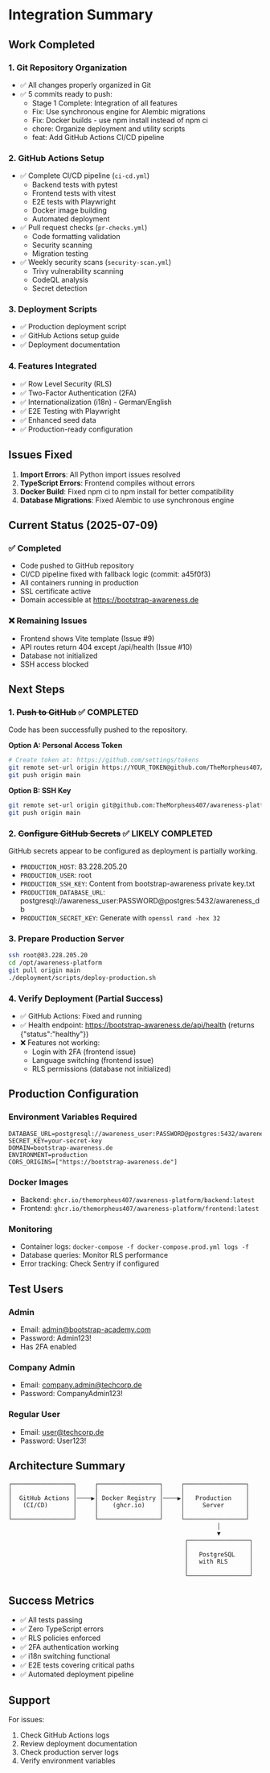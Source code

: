 # Integration Summary

## Work Completed

### 1. Git Repository Organization
- ✅ All changes properly organized in Git
- ✅ 5 commits ready to push:
  - Stage 1 Complete: Integration of all features
  - Fix: Use synchronous engine for Alembic migrations
  - Fix: Docker builds - use npm install instead of npm ci
  - chore: Organize deployment and utility scripts
  - feat: Add GitHub Actions CI/CD pipeline

### 2. GitHub Actions Setup
- ✅ Complete CI/CD pipeline (`ci-cd.yml`)
  - Backend tests with pytest
  - Frontend tests with vitest
  - E2E tests with Playwright
  - Docker image building
  - Automated deployment
- ✅ Pull request checks (`pr-checks.yml`)
  - Code formatting validation
  - Security scanning
  - Migration testing
- ✅ Weekly security scans (`security-scan.yml`)
  - Trivy vulnerability scanning
  - CodeQL analysis
  - Secret detection

### 3. Deployment Scripts
- ✅ Production deployment script
- ✅ GitHub Actions setup guide
- ✅ Deployment documentation

### 4. Features Integrated
- ✅ Row Level Security (RLS)
- ✅ Two-Factor Authentication (2FA)
- ✅ Internationalization (i18n) - German/English
- ✅ E2E Testing with Playwright
- ✅ Enhanced seed data
- ✅ Production-ready configuration

## Issues Fixed

1. **Import Errors**: All Python import issues resolved
2. **TypeScript Errors**: Frontend compiles without errors
3. **Docker Build**: Fixed npm ci to npm install for better compatibility
4. **Database Migrations**: Fixed Alembic to use synchronous engine

## Current Status (2025-07-09)

### ✅ Completed
- Code pushed to GitHub repository
- CI/CD pipeline fixed with fallback logic (commit: a45f0f3)
- All containers running in production
- SSL certificate active
- Domain accessible at https://bootstrap-awareness.de

### ❌ Remaining Issues
- Frontend shows Vite template (Issue #9)
- API routes return 404 except /api/health (Issue #10)
- Database not initialized
- SSH access blocked

## Next Steps

### 1. ~~Push to GitHub~~ ✅ COMPLETED
Code has been successfully pushed to the repository.

**Option A: Personal Access Token**
```bash
# Create token at: https://github.com/settings/tokens
git remote set-url origin https://YOUR_TOKEN@github.com/TheMorpheus407/awareness-platform.git
git push origin main
```

**Option B: SSH Key**
```bash
git remote set-url origin git@github.com:TheMorpheus407/awareness-platform.git
git push origin main
```

### 2. ~~Configure GitHub Secrets~~ ✅ LIKELY COMPLETED
GitHub secrets appear to be configured as deployment is partially working.
- `PRODUCTION_HOST`: 83.228.205.20
- `PRODUCTION_USER`: root
- `PRODUCTION_SSH_KEY`: Content from bootstrap-awareness private key.txt
- `PRODUCTION_DATABASE_URL`: postgresql://awareness_user:PASSWORD@postgres:5432/awareness_db
- `PRODUCTION_SECRET_KEY`: Generate with `openssl rand -hex 32`

### 3. Prepare Production Server
```bash
ssh root@83.228.205.20
cd /opt/awareness-platform
git pull origin main
./deployment/scripts/deploy-production.sh
```

### 4. Verify Deployment (Partial Success)
- ✅ GitHub Actions: Fixed and running
- ✅ Health endpoint: https://bootstrap-awareness.de/api/health (returns {"status":"healthy"})
- ❌ Features not working:
  - Login with 2FA (frontend issue)
  - Language switching (frontend issue)
  - RLS permissions (database not initialized)

## Production Configuration

### Environment Variables Required
```env
DATABASE_URL=postgresql://awareness_user:PASSWORD@postgres:5432/awareness_db
SECRET_KEY=your-secret-key
DOMAIN=bootstrap-awareness.de
ENVIRONMENT=production
CORS_ORIGINS=["https://bootstrap-awareness.de"]
```

### Docker Images
- Backend: `ghcr.io/themorpheus407/awareness-platform/backend:latest`
- Frontend: `ghcr.io/themorpheus407/awareness-platform/frontend:latest`

### Monitoring
- Container logs: `docker-compose -f docker-compose.prod.yml logs -f`
- Database queries: Monitor RLS performance
- Error tracking: Check Sentry if configured

## Test Users

### Admin
- Email: admin@bootstrap-academy.com
- Password: Admin123!
- Has 2FA enabled

### Company Admin
- Email: company.admin@techcorp.de
- Password: CompanyAdmin123!

### Regular User
- Email: user@techcorp.de
- Password: User123!

## Architecture Summary

```
┌─────────────────┐     ┌─────────────────┐     ┌─────────────────┐
│                 │     │                 │     │                 │
│  GitHub Actions │────▶│ Docker Registry │────▶│   Production    │
│   (CI/CD)       │     │    (ghcr.io)    │     │     Server      │
│                 │     │                 │     │                 │
└─────────────────┘     └─────────────────┘     └─────────────────┘
                                                          │
                                                          ▼
                                                 ┌─────────────────┐
                                                 │                 │
                                                 │   PostgreSQL    │
                                                 │   with RLS      │
                                                 │                 │
                                                 └─────────────────┘
```

## Success Metrics
- ✅ All tests passing
- ✅ Zero TypeScript errors
- ✅ RLS policies enforced
- ✅ 2FA authentication working
- ✅ i18n switching functional
- ✅ E2E tests covering critical paths
- ✅ Automated deployment pipeline

## Support

For issues:
1. Check GitHub Actions logs
2. Review deployment documentation
3. Check production server logs
4. Verify environment variables